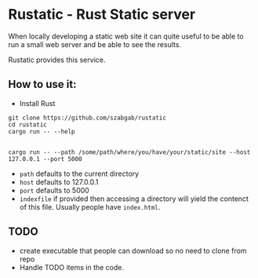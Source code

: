 # Rustatic - Rust Static server

When locally developing a static web site it can quite useful to be able to run a small web server and be able to see the results.

Rustatic provides this service.

## How to use it:

* Install Rust

```
git clone https://github.com/szabgab/rustatic
cd rustatic
cargo run -- --help


cargo run -- --path /some/path/where/you/have/your/static/site --host 127.0.0.1 --port 5000
```

* `path` defaults to the current directory
* `host` defaults to 127.0.0.1
* `port` defaults to 5000
* `indexfile` if provided then accessing a directory will yield the contenct of this file. Usually people have `index.html`.

## TODO

* create executable that people can download so no need to clone from repo
* Handle TODO items in the code.
